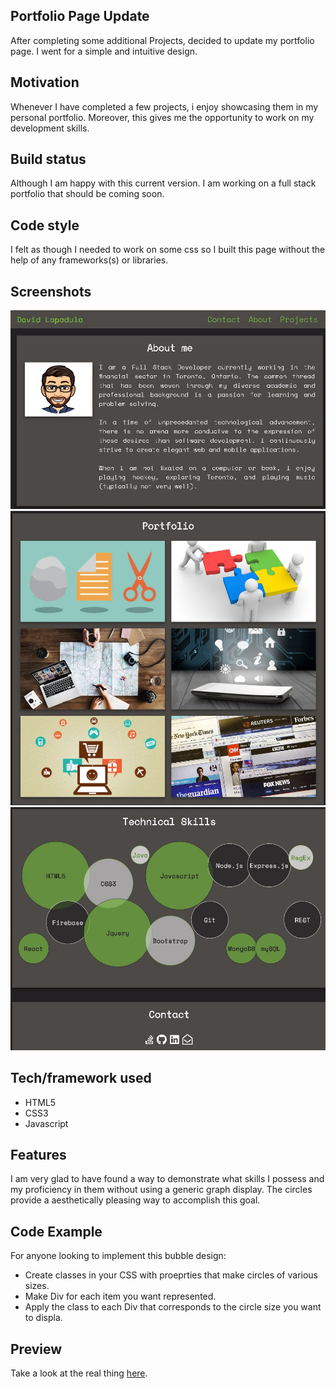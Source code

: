 ## Portfolio Page Update
After completing some additional Projects, decided to update my portfolio page. I went for a simple and intuitive design. 

## Motivation
Whenever I have completed a few projects, i enjoy showcasing them in my personal portfolio. Moreover, this gives me the opportunity to work on my development skills. 

## Build status
Although I am happy with this current version. I am working on a full stack portfolio that should be coming soon. 

## Code style
I felt as though I needed to work on some css so I built this page without the help of any frameworks(s) or libraries. 

## Screenshots
![](./images/about.jpeg)   
![](./images/projects.jpeg)    
![](./images/contact.jpeg)   

## Tech/framework used
* HTML5
* CSS3
* Javascript

## Features
I am very glad to have found a way to demonstrate what skills I possess and my proficiency in them without using a generic graph display. The circles provide a aesthetically pleasing way to accomplish this goal. 

## Code Example
For anyone looking to implement this bubble design: 

* Create classes in your CSS with proeprties that make circles of various sizes.
* Make Div for each item you want represented. 
* Apply the class to each Div that corresponds to the circle size you want to displa. 


## Preview
Take a look at the real thing [here](https://davidlapadula.github.io/week17-Portfolio/).

